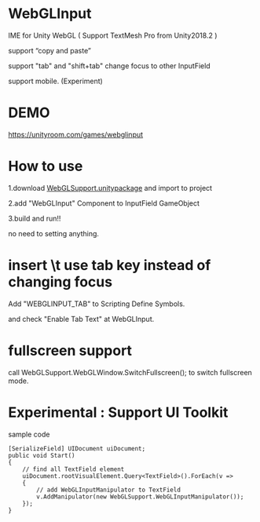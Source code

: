 # WebGLInput

IME for Unity WebGL ( Support TextMesh Pro from Unity2018.2 )

support “copy and paste”

support "tab" and "shift+tab" change focus to other InputField

support mobile. (Experiment)

# DEMO
https://unityroom.com/games/webglinput

# How to use
1.download [WebGLSupport.unitypackage](https://github.com/kou-yeung/WebGLInput/releases) and import to project

2.add "WebGLInput" Component to InputField GameObject

3.build and run!!

no need to setting anything.

# insert \t use tab key instead of changing focus
Add "WEBGLINPUT_TAB" to Scripting Define Symbols.

and check "Enable Tab Text" at WebGLInput. 

# fullscreen support

call WebGLSupport.WebGLWindow.SwitchFullscreen(); to switch fullscreen mode.

# Experimental : Support UI Toolkit
sample code
```
[SerializeField] UIDocument uiDocument;
public void Start()
{
    // find all TextField element
    uiDocument.rootVisualElement.Query<TextField>().ForEach(v =>
    {
        // add WebGLInputManipulator to TextField
        v.AddManipulator(new WebGLSupport.WebGLInputManipulator());
    });
}
```
